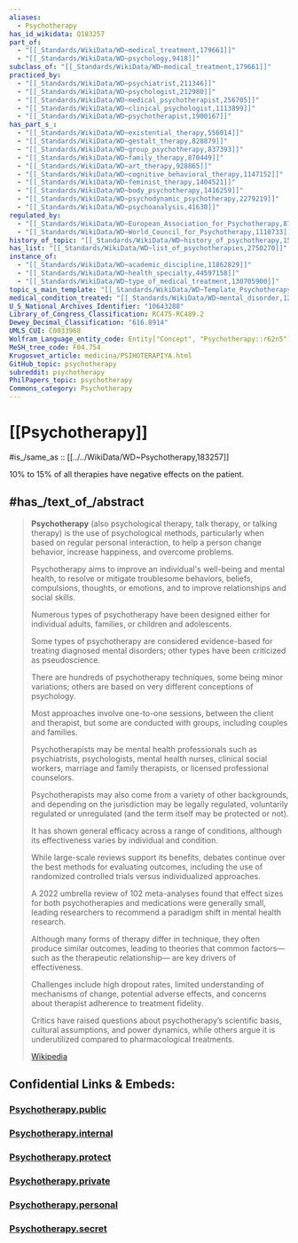 ```yaml
---
aliases:
  - Psychotherapy
has_id_wikidata: Q183257
part_of:
  - "[[_Standards/WikiData/WD~medical_treatment,179661]]"
  - "[[_Standards/WikiData/WD~psychology,9418]]"
subclass_of: "[[_Standards/WikiData/WD~medical_treatment,179661]]"
practiced_by:
  - "[[_Standards/WikiData/WD~psychiatrist,211346]]"
  - "[[_Standards/WikiData/WD~psychologist,212980]]"
  - "[[_Standards/WikiData/WD~medical_psychotherapist,256705]]"
  - "[[_Standards/WikiData/WD~clinical_psychologist,1113899]]"
  - "[[_Standards/WikiData/WD~psychotherapist,1900167]]"
has_part_s_:
  - "[[_Standards/WikiData/WD~existential_therapy,556014]]"
  - "[[_Standards/WikiData/WD~gestalt_therapy,828879]]"
  - "[[_Standards/WikiData/WD~group_psychotherapy,837393]]"
  - "[[_Standards/WikiData/WD~family_therapy,870449]]"
  - "[[_Standards/WikiData/WD~art_therapy,928865]]"
  - "[[_Standards/WikiData/WD~cognitive_behavioral_therapy,1147152]]"
  - "[[_Standards/WikiData/WD~feminist_therapy,1404521]]"
  - "[[_Standards/WikiData/WD~body_psychotherapy,1416259]]"
  - "[[_Standards/WikiData/WD~psychodynamic_psychotherapy,2279219]]"
  - "[[_Standards/WikiData/WD~psychoanalysis,41630]]"
regulated_by:
  - "[[_Standards/WikiData/WD~European_Association_for_Psychotherapy,876554]]"
  - "[[_Standards/WikiData/WD~World_Council_for_Psychotherapy,1110733]]"
history_of_topic: "[[_Standards/WikiData/WD~history_of_psychotherapy,1516933]]"
has_list: "[[_Standards/WikiData/WD~list_of_psychotherapies,2750270]]"
instance_of:
  - "[[_Standards/WikiData/WD~academic_discipline,11862829]]"
  - "[[_Standards/WikiData/WD~health_specialty,44597158]]"
  - "[[_Standards/WikiData/WD~type_of_medical_treatment,130705900]]"
topic_s_main_template: "[[_Standards/WikiData/WD~Template_Psychotherapy,14884790]]"
medical_condition_treated: "[[_Standards/WikiData/WD~mental_disorder,12135]]"
U_S_National_Archives_Identifier: "10643288"
Library_of_Congress_Classification: RC475-RC489.2
Dewey_Decimal_Classification: "616.8914"
UMLS_CUI: C0033968
Wolfram_Language_entity_code: Entity["Concept", "Psychotherapy::r62n5"]
MeSH_tree_code: F04.754
Krugosvet_article: medicina/PSIHOTERAPIYA.html
GitHub_topic: psychotherapy
subreddit: psychotherapy
PhilPapers_topic: psychotherapy
Commons_category: Psychotherapy
---
```


# [[Psychotherapy]] 

#is_/same_as :: [[../../WikiData/WD~Psychotherapy,183257]] 

10% to 15% of all therapies have negative effects on the patient. 

## #has_/text_of_/abstract 

> **Psychotherapy** (also psychological therapy, talk therapy, or talking therapy) 
> is the use of psychological methods, particularly when based on regular personal interaction, 
> to help a person change behavior, increase happiness, and overcome problems. 
> 
> Psychotherapy aims to improve an individual's well-being and mental health, 
> to resolve or mitigate troublesome behaviors, beliefs, compulsions, thoughts, or emotions, 
> and to improve relationships and social skills. 
> 
> Numerous types of psychotherapy have been designed either for individual adults, families, 
> or children and adolescents. 
> 
> Some types of psychotherapy are considered evidence-based for treating diagnosed mental disorders; 
> other types have been criticized as pseudoscience.
>
> There are hundreds of psychotherapy techniques, some being minor variations; others are based on very different conceptions of psychology. 
> 
> Most approaches involve one-to-one sessions, between the client and therapist, 
> but some are conducted with groups, including couples and families.
>
> Psychotherapists may be mental health professionals such as psychiatrists, psychologists, 
> mental health nurses, clinical social workers, marriage and family therapists, 
> or licensed professional counselors. 
> 
> Psychotherapists may also come from a variety of other backgrounds, 
> and depending on the jurisdiction may be legally regulated, voluntarily regulated 
> or unregulated (and the term itself may be protected or not).
>
> It has shown general efficacy across a range of conditions, 
> although its effectiveness varies by individual and condition. 
> 
> While large-scale reviews support its benefits, 
> debates continue over the best methods for evaluating outcomes, 
> including the use of randomized controlled trials versus individualized approaches. 
> 
> A 2022 umbrella review of 102 meta-analyses found 
> that effect sizes for both psychotherapies and medications were generally small, 
> leading researchers to recommend a paradigm shift in mental health research. 
> 
> Although many forms of therapy differ in technique, they often produce similar outcomes, 
> leading to theories that common factors—such as the therapeutic relationship—
> are key drivers of effectiveness. 
> 
> Challenges include high dropout rates, limited understanding of mechanisms of change, 
> potential adverse effects, and concerns about therapist adherence to treatment fidelity. 
> 
> Critics have raised questions about psychotherapy’s scientific basis, cultural assumptions, 
> and power dynamics, while others argue it is underutilized compared to pharmacological treatments.
>
> [Wikipedia](https://en.wikipedia.org/wiki/Psychotherapy) 




## Confidential Links & Embeds: 

### [Psychotherapy.public](/_public\bio\Psychology/Psychotherapy.public.md) 

### [Psychotherapy.internal](/_internal\bio\Psychology/Psychotherapy.internal.md) 

### [Psychotherapy.protect](/_protect\bio\Psychology/Psychotherapy.protect.md) 

### [Psychotherapy.private](/_private\bio\Psychology/Psychotherapy.private.md) 

### [Psychotherapy.personal](/_personal\bio\Psychology/Psychotherapy.personal.md) 

### [Psychotherapy.secret](/_secret\bio\Psychology/Psychotherapy.secret.md)

